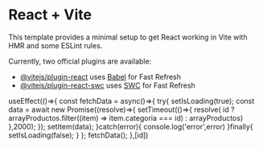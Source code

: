 # React + Vite

This template provides a minimal setup to get React working in Vite with HMR and some ESLint rules.

Currently, two official plugins are available:

- [@vitejs/plugin-react](https://github.com/vitejs/vite-plugin-react/blob/main/packages/plugin-react/README.md) uses [Babel](https://babeljs.io/) for Fast Refresh
- [@vitejs/plugin-react-swc](https://github.com/vitejs/vite-plugin-react-swc) uses [SWC](https://swc.rs/) for Fast Refresh

useEffect(()=>{
        const fetchData = async()=>{
            try{
                setIsLoading(true);
                const data = await new Promise((resolve)=>{
                    setTimeout(()=>{
                        resolve( id ? arrayProductos.filter((item) => item.categoria === id) : arrayProductos)
                        },2000);
                });
                setItem(data);
            }catch(error){
                console.log('error',error)
            }finally{
                setIsLoading(false);
            }
        };
        fetchData();
    },[id])